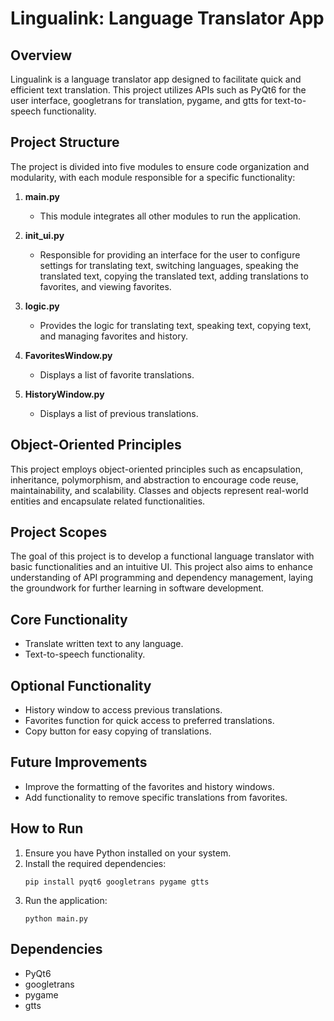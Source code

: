 # Lingualink: Language Translator App

## Overview
Lingualink is a language translator app designed to facilitate quick and efficient text translation. This project utilizes APIs such as PyQt6 for the user interface, googletrans for translation, pygame, and gtts for text-to-speech functionality.

## Project Structure
The project is divided into five modules to ensure code organization and modularity, with each module responsible for a specific functionality:

1. **main.py**
   - This module integrates all other modules to run the application.

2. **init_ui.py**
   - Responsible for providing an interface for the user to configure settings for translating text, switching languages, speaking the translated text, copying the translated text, adding translations to favorites, and viewing favorites.

3. **logic.py**
   - Provides the logic for translating text, speaking text, copying text, and managing favorites and history.

4. **FavoritesWindow.py**
   - Displays a list of favorite translations.

5. **HistoryWindow.py**
   - Displays a list of previous translations.

## Object-Oriented Principles
This project employs object-oriented principles such as encapsulation, inheritance, polymorphism, and abstraction to encourage code reuse, maintainability, and scalability. Classes and objects represent real-world entities and encapsulate related functionalities.

## Project Scopes
The goal of this project is to develop a functional language translator with basic functionalities and an intuitive UI. This project also aims to enhance understanding of API programming and dependency management, laying the groundwork for further learning in software development.

## Core Functionality
- Translate written text to any language.
- Text-to-speech functionality.

## Optional Functionality
- History window to access previous translations.
- Favorites function for quick access to preferred translations.
- Copy button for easy copying of translations.

## Future Improvements
- Improve the formatting of the favorites and history windows.
- Add functionality to remove specific translations from favorites.

## How to Run
1. Ensure you have Python installed on your system.
2. Install the required dependencies:
   ```
   pip install pyqt6 googletrans pygame gtts
   ```
3. Run the application:
   ```
   python main.py
   ```

## Dependencies
- PyQt6
- googletrans
- pygame
- gtts
